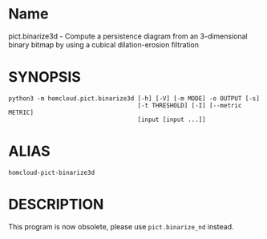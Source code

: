 # Name

pict.binarize3d - Compute a persistence diagram from an 3-dimensional binary bitmap by using a cubical dilation-erosion filtration

# SYNOPSIS

    python3 -m homcloud.pict.binarize3d [-h] [-V] [-m MODE] -o OUTPUT [-s]
                                        [-t THRESHOLD] [-I] [--metric METRIC]
                                        [input [input ...]]

# ALIAS

    homcloud-pict-binarize3d

# DESCRIPTION

This program is now obsolete, please use `pict.binarize_nd` instead.

